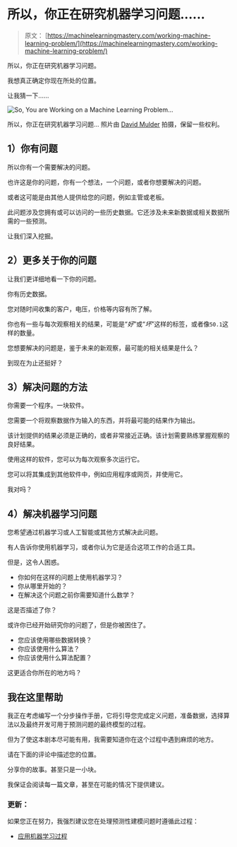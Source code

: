 # 所以，你正在研究机器学习问题......

> 原文： [https://machinelearningmastery.com/working-machine-learning-problem/](https://machinelearningmastery.com/working-machine-learning-problem/)

所以，你正在研究机器学习问题。

我想真正确定你现在所处的位置。

让我猜一下......

![So, You are Working on a Machine Learning Problem...](img/fa8a548364969dcdbf1f436f1d7a1089.jpg)

所以，你正在研究机器学习问题...
照片由 [David Mulder](https://www.flickr.com/photos/113026679@N03/33252452382/) 拍摄，保留一些权利。

## 1）你有问题

所以你有一个需要解决的问题。

也许这是你的问题，你有一个想法，一个问题，或者你想要解决的问题。

或者这可能是由其他人提供给您的问题，例如主管或老板。

此问题涉及您拥有或可以访问的一些历史数据。它还涉及未来新数据或相关数据所需的一些预测。

让我们深入挖掘。

## 2）更多关于你的问题

让我们更详细地看一下你的问题。

你有历史数据。

您对随时间收集的客户，电压，价格等内容有所了解。

你也有一些与每次观察相关的结果，可能是“_好_”或“_坏_”这样的标签，或者像`50.1`这样的数量。

您想要解决的问题是，鉴于未来的新观察，最可能的相关结果是什么？

到现在为止还挺好？

## 3）解决问题的方法

你需要一个程序。一块软件。

您需要一个将观察数据作为输入的东西，并将最可能的结果作为输出。

该计划提供的结果必须是正确的，或者非常接近正确。该计划需要熟练掌握观察的良好结果。

使用这样的软件，您可以为每次观察多次运行它。

您可以将其集成到其他软件中，例如应用程序或网页，并使用它。

我对吗？

## 4）解决机器学习问题

您希望通过机器学习或人工智能或其他方式解决此问题。

有人告诉你使用机器学习，或者你认为它是适合这项工作的合适工具。

但是，这令人困惑。

*   你如何在这样的问题上使用机器学习？
*   你从哪里开始的？
*   在解决这个问题之前你需要知道什么数学？

这是否描述了你？

或许你已经开始研究你的问题了，但是你被困住了。

*   您应该使用哪些数据转换？
*   你应该使用什么算法？
*   你应该使用什么算法配置？

这更适合你所在的地方吗？

## 我在这里帮助

我正在考虑编写一个分步操作手册，它将引导您完成定义问题，准备数据，选择算法以及最终开发可用于预测问题的最终模型的过程。

但为了使这本剧本尽可能有用，我需要知道你在这个过程中遇到麻烦的地方。

请在下面的评论中描述您的位置。

分享你的故事。甚至只是一小块。

我保证会阅读每一篇文章，甚至在可能的情况下提供建议。

### 更新：

如果您正在努力，我强烈建议您在处理预测性建模问题时遵循此过程：

*   [应用机器学习过程](https://machinelearningmastery.com/start-here/#process)